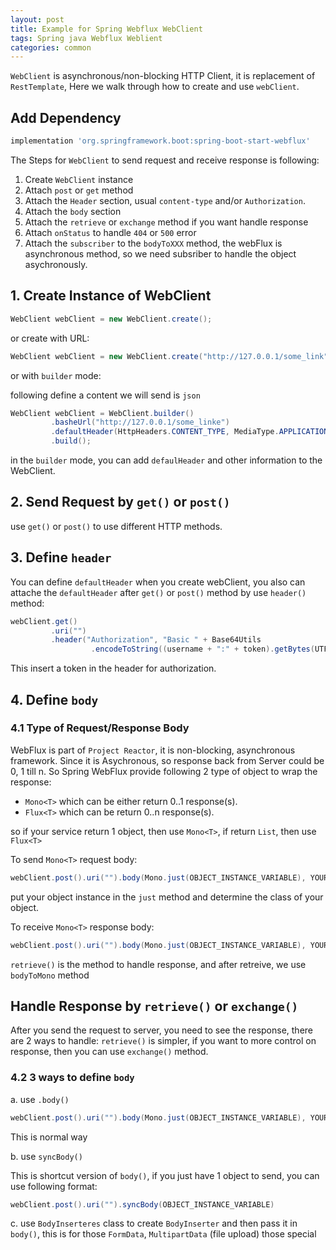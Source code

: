 ```yaml
---
layout: post
title: Example for Spring Webflux WebClient
tags: Spring java Webflux Weblient
categories: common
---
```


`WebClient` is asynchronous/non-blocking HTTP Client, it is replacement of `RestTemplate`, Here we walk through how to create and use `webClient`.

## Add Dependency

~~~groovy
implementation 'org.springframework.boot:spring-boot-start-webflux'
~~~

The Steps for `WebClient` to send request and receive response is following:

1. Create `WebClient` instance
2. Attach `post` or `get` method
3. Attach the `Header` section, usual `content-type` and/or `Authorization`.
4. Attach the `body` section
5. Attach the `retrieve` or `exchange` method if you want handle response
6. Attach `onStatus` to handle `404` or `500` error
7. Attach the `subscriber` to the `bodyToXXX` method, the webFlux is asynchronous method, so we need subsriber to handle the object asychronously.

## 1. Create Instance of WebClient

~~~java
WebClient webClient = new WebClient.create();
~~~

or create with URL:

~~~java
WebClient webClient = new WebClient.create("http://127.0.0.1/some_link");
~~~

or with `builder` mode:

following define a content we will send is `json`
~~~java
WebClient webClient = WebClient.builder()
         .basheUrl("http://127.0.0.1/some_linke")
         .defaultHeader(HttpHeaders.CONTENT_TYPE, MediaType.APPLICATION_JSON_VALUE)
         .build();
~~~

in the `builder` mode, you can add `defaulHeader` and other information to the WebClient. 

## 2. Send Request by `get()` or `post()`

use `get()` or `post()` to use different HTTP methods.

## 3. Define `header`

You can define `defaultHeader` when you create webClient, you also can attache the `defaultHeader` after `get()` or `post()` method by use `header()` method:

~~~java
webClient.get()
         .uri("")
         .header("Authorization", "Basic " + Base64Utils
                  .encodeToString((username + ":" + token).getBytes(UTF_8)))
~~~

This insert a token in the header for authorization.

## 4. Define `body`

###  4.1 Type of Request/Response Body

WebFlux is part of `Project Reactor`, it is non-blocking, asynchronous framework. Since it is Asychronous, so response back from Server could be 0, 1 till n. So Spring WebFlux provide following 2 type of object to wrap the response:

- `Mono<T>` which can be either return 0..1 response(s).
- `Flux<T>` which can be return 0..n response(s).

so if your service return 1 object, then use `Mono<T>`, if return `List`, then use `Flux<T>`

To send `Mono<T>` request body:

~~~java
webClient.post().uri("").body(Mono.just(OBJECT_INSTANCE_VARIABLE), YOUR_OBJECT.class)
~~~

put your object instance in the `just` method and determine the class of your object.

To receive `Mono<T>` response body:

~~~java
webClient.post().uri("").body(Mono.just(OBJECT_INSTANCE_VARIABLE), YOUR_OBJECT.class).retrieve().bodyToMono(YOUR_RESPONSE_OBJECT.class)
~~~

`retrieve()` is the method to handle response, and after retreive, we use `bodyToMono` method 


## Handle Response by `retrieve()` or `exchange()`

After you send the request to server, you need to see the response, there are 2 ways to handle: `retrieve()` is simpler, if you want to more control on response, then you can use `exchange()` method.

### 4.2 3 ways to define `body`

a. use `.body()`
~~~java
webClient.post().uri("").body(Mono.just(OBJECT_INSTANCE_VARIABLE), YOUR_OBJECT.class)
~~~

This is normal way 

b. use `syncBody()`

This is shortcut version of `body()`, if you just have 1 object to send, you can use following format:

~~~java 
webClient.post().uri("").syncBody(OBJECT_INSTANCE_VARIABLE)
~~~

c. use `BodyInserteres` class to create `BodyInserter` and then pass it in `body()`, this is for those `FormData`, `MultipartData` (file upload) those special
~~~java

~~~